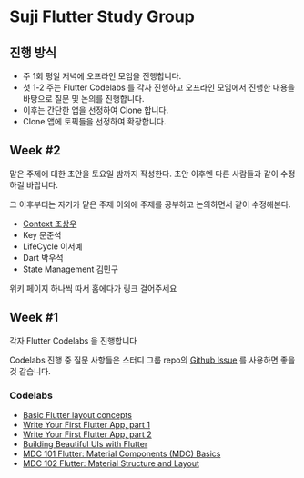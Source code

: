 # Suji Flutter Study Group

## 진행 방식

- 주 1회 평일 저녁에 오프라인 모임을 진행합니다.
- 첫 1-2 주는 Flutter Codelabs 를 각자 진행하고 오프라인 모임에서 진행한 내용을 바탕으로 질문 및 논의를 진행합니다.
- 이후는 간단한 앱을 선정하여 Clone 합니다.
- Clone 앱에 토픽들을 선정하여 확장합니다.

## Week #2

맡은 주제에 대한 초안을 토요일 밤까지 작성한다.
초안 이후엔 다른 사람들과 같이 수정하길 바랍니다.

그 이후부터는 자기가 맡은 주제 이외에 주제를 공부하고 논의하면서 같이 수정해본다.

- [Context 조상우](https://github.com/FlutterSuji/study/wiki/BuildContext)
- Key 문준석
- LifeCycle 이서예
- Dart 박우석
- State Management 김민구

위키 페이지 하나씩 따서 홈에다가 링크 걸어주세요

## Week #1

각자 Flutter Codelabs 을 진행합니다

Codelabs 진행 중 질문 사항들은 스터디 그룹 repo의 [Github Issue](https://github.com/FlutterSuji/study/issues) 를 사용하면 좋을 것 같습니다.

### Codelabs

- [Basic Flutter layout concepts](https://flutter.dev/docs/codelabs#basic-flutter-layout-concepts)
- [Write Your First Flutter App, part 1](https://flutter.dev/docs/codelabs#write-your-first-flutter-app-part-1)
- [Write Your First Flutter App, part 2](https://flutter.dev/docs/codelabs#write-your-first-flutter-app-part-2)
- [Building Beautiful UIs with Flutter](https://flutter.dev/docs/codelabs#building-beautiful-uis-with-flutter)
- [MDC 101 Flutter: Material Components (MDC) Basics](https://flutter.dev/docs/codelabs#mdc-101-flutter-material-components-mdc-basics)
- [MDC 102 Flutter: Material Structure and Layout](https://flutter.dev/docs/codelabs#mdc-102-flutter-material-structure-and-layout)
